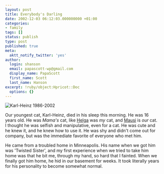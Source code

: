 ```yaml
---
layout: post
title: Everybody's Darling
date: 2002-12-03 06:12:03.000000000 +01:00
categories:
- family
tags: []
status: publish
type: post
published: true
meta:
  aktt_notify_twitter: 'yes'
author:
  login: shanson
  email: papascott-wp@gmail.com
  display_name: PapaScott
  first_name: Scott
  last_name: Hanson
excerpt: !ruby/object:Hpricot::Doc
  options: {}
---
```

<p><img src="http://www.papascott.de/wordpress/wp-content/uploads/2002/12/feet.jpg" border="0" alt="Karl-Heinz 1986-2002" /></p>
<p>Our youngest cat, Karl-Heinz, died in his sleep this morning. He was 16 years old. He was <em>Mama's</em> cat, like <a href="http://www.papascott.de/2001/10/11/1561.html">Helga</a> was <em>my</em> cat, and <a href="http://www.papascott.de/2000/01/17/1201.html">Mausi</a> is <em>our</em> cat. I thought he was selfish and manipulative, even for a cat. He was cute and he knew it, and he knew how to use it. He was shy and didn't come out for company, but was the immediate favorite of everyone who met him.</p>
<p>He came from a troubled home in Minneapolis. His name when we got him was 'Twisted Sister', and my first experience when we tried to take him home was that he bit me, through my hand, so hard that I fainted. When we finally got him home, he hid in our basement for weeks. It took literally years for his personality to become somewhat normal.</p>
